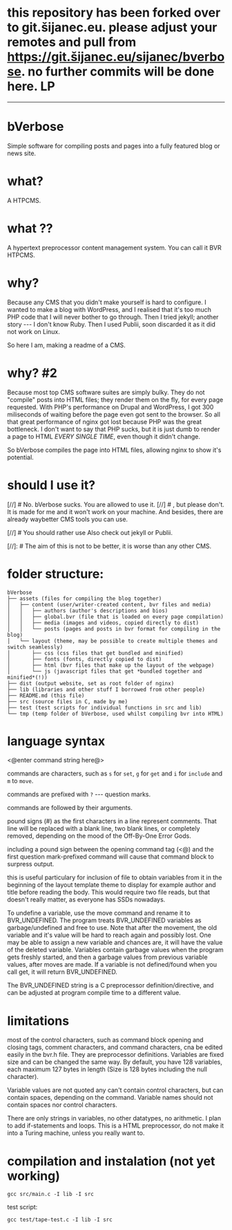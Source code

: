 # this repository has been forked over to git.šijanec.eu. please adjust your remotes and pull from https://git.šijanec.eu/sijanec/bverbose. no further commits will be done here. LP

---

# bVerbose
Simple software for compiling posts and pages into a fully featured blog or news site.

# what?
A HTPCMS.

# what ??
A hypertext preprocessor content management system. You can call it BVR HTPCMS.

# why?
Because any CMS that you didn't make yourself is hard to configure. I wanted to make a blog with WordPress, and I realised that it's too much PHP code
that I will never bother to go through. Then I tried jekyll; another story --- I don't know Ruby. Then I used Publii, soon discarded it as it did not
work on Linux.

So here I am, making a readme of a CMS.

# why? #2
Because most top CMS software suites are simply bulky. They do not "compile" posts into HTML files; they render them on the fly, for every page requested.
With PHP's performance on Drupal and WordPress, I got 300 miliseconds of waiting before the page even got sent to the browser. So all that great
performance of nginx got lost because PHP was the great bottleneck. I don't want to say that PHP sucks, but it is just dumb to render a page to HTML
_EVERY SINGLE TIME_, even though it didn't change.

So bVerbose compiles the page into HTML files, allowing nginx to show it's potential.

# should I use it?
[//] # No. bVerbose sucks.
You are allowed to use it.
[//] # , but please don't. It is made for me and it won't work on your machine. And besides, there are already waybetter CMS tools you can use.

[//] # You should rather use 
Also check out jekyll or Publii.

[//]: # The aim of this is not to be better, it is worse than any other CMS.

# folder structure:
```
bVerbose
├── assets (files for compiling the blog together)
│   ├── content (user/writer-created content, bvr files and media)
│   │   ├── authors (author's descriptions and bios)
│   │   ├── global.bvr (file that is loaded on every page compilation)
│   │   ├── media (images and videos, copied directly to dist)
│   │   └── posts (pages and posts in bvr format for compiling in the blog)
│   └── layout (theme, may be possible to create multiple themes and switch seamlessly)
│       ├── css (css files that get bundled and minified)
│       ├── fonts (fonts, directly copied to dist)
│       ├── html (bvr files that make up the layout of the webpage)
│       └── js (javascript files that get *bundled together and minified*(!))
├── dist (output website, set as root folder of nginx)
├── lib (libraries and other stuff I borrowed from other people)
├── README.md (this file)
├── src (source files in C, made by me)
├── test (test scripts for individual functions in src and lib)
└── tmp (temp folder of bVerbose, used whilst compiling bvr into HTML)
```

# language syntax

<@enter command string here@>

commands are characters, such as `s` for `set`, `g` for `get` and `i` for `include` and `m` to `move`.

commands are prefixed with `?` --- question marks.

commands are followed by their arguments.

pound signs (#) as the first characters in a line represent comments. That line will be replaced with a blank line, two blank lines, or completely removed,
depending on the mood of the Off-By-One Error Gods.

including a pound sign between the opening command tag (<@) and the first question mark-prefixed command will cause that command block to surpress output.

this is useful particulary for inclusion of file to obtain variables from it in the beginning of the layout template theme to display for example author
and title before reading the body. This would require two file reads, but that doesn't really matter, as everyone has SSDs nowadays.

To undefine a variable, use the move command and rename it to BVR_UNDEFINED. The program treats BVR_UNDEFINED variables as garbage/undefined and free to
use. Note that after the movement, the old variable and it's value will be hard to reach again and possibly lost. One may be able to assign a new variable
and chances are, it will have the value of the deleted variable. Variables contain garbage values when the program gets freshly started, and then a garbage
values from previous variable values, after moves are made. If a variable is not defined/found when you call get, it will return BVR_UNDEFINED.

The BVR_UNDEFINED string is a C preprocessor definition/directive, and can be adjusted at program compile time to a different value.
# limitations

most of the control characters, such as command block opening and closing tags, comment characters, and command characters, cna be edited easily in the
bvr.h file. They are preprocessor definitions. Variables are fixed size and can be changed the same way. By default, you have 128 variables, each maximum
127 bytes in length (Size is 128 bytes including the null character).

Variable values are not quoted any can't contain control characters, but can contain spaces, depending on the command. Variable names should not contain
spaces nor control characters.

There are only strings in variables, no other datatypes, no arithmetic. I plan to add if-statements and loops. This is a HTML preprocessor, do not make it into a Turing machine, unless
you really want to.

# compilation and instalation (not yet working)

`gcc src/main.c -I lib -I src`

test script:

`gcc test/tape-test.c -I lib -I src`


